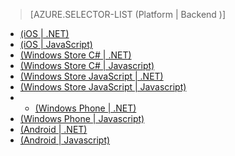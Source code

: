 > [AZURE.SELECTOR-LIST (Platform | Backend )]
- [(iOS | .NET)](/fr-fr/documentation/articles/mobile-services-dotnet-backend-ios-get-started-push/)
- [(iOS | JavaScript)](/fr-fr/documentation/articles/mobile-services-javascript-backend-ios-get-started-push/)
- [(Windows Store C# | .NET)](/fr-fr/documentation/articles/mobile-services-dotnet-backend-windows-store-dotnet-get-started-push/)
- [(Windows Store C# | Javascript)](/fr-fr/documentation/articles/mobile-services-javascript-backend-windows-store-dotnet-get-started-push/)
- [(Windows Store JavaScript | .NET)](/fr-fr/documentation/articles/mobile-services-dotnet-backend-windows-store-javascript-get-started-push/)
- [(Windows Store JavaScript | Javascript)](/fr-fr/documentation/articles/mobile-services-javascript-backend-windows-store-javascript-get-started-push/)
- - [(Windows Phone | .NET)](/fr-fr/documentation/articles/mobile-services-dotnet-backend-windows-phone-get-started-push/)
- [(Windows Phone | Javascript)](/fr-fr/documentation/articles/mobile-services-javascript-backend-windows-phone-get-started-push/)
- [(Android | .NET)](/fr-fr/documentation/articles/mobile-services-dotnet-backend-android-get-started-push/)
- [(Android | Javascript)](/fr-fr/documentation/articles/mobile-services-javascript-backend-android-get-started-push/)

